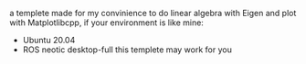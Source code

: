 a templete made for my convinience to do linear algebra with Eigen and plot with Matplotlibcpp, if your environment is like mine:
+ Ubuntu 20.04
+ ROS neotic desktop-full
this templete may work for you
